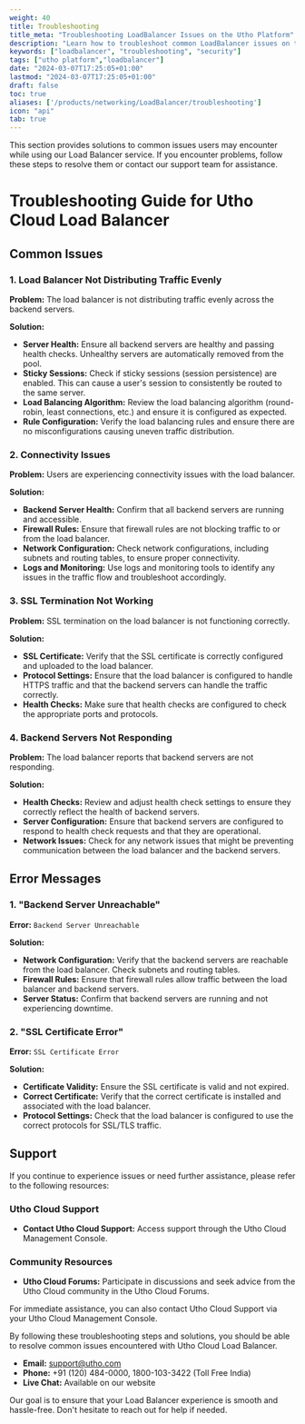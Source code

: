 ```yaml
---
weight: 40
title: Troubleshooting
title_meta: "Troubleshooting LoadBalancer Issues on the Utho Platform"
description: "Learn how to troubleshoot common LoadBalancer issues on the Utho platform, ensuring seamless LoadBalancer deployment and management."
keywords: ["loadbalancer", "troubleshooting", "security"]
tags: ["utho platform","loadbalancer"]
date: "2024-03-07T17:25:05+01:00"
lastmod: "2024-03-07T17:25:05+01:00"
draft: false
toc: true
aliases: ['/products/networking/LoadBalancer/troubleshooting']
icon: "api"
tab: true
---
```

This section provides solutions to common issues users may encounter while using our Load Balancer service. If you encounter problems, follow these steps to resolve them or contact our support team for assistance.

# Troubleshooting Guide for Utho Cloud Load Balancer

## Common Issues

### 1. Load Balancer Not Distributing Traffic Evenly
**Problem:** The load balancer is not distributing traffic evenly across the backend servers.

**Solution:**
- **Server Health:** Ensure all backend servers are healthy and passing health checks. Unhealthy servers are automatically removed from the pool.
- **Sticky Sessions:** Check if sticky sessions (session persistence) are enabled. This can cause a user's session to consistently be routed to the same server.
- **Load Balancing Algorithm:** Review the load balancing algorithm (round-robin, least connections, etc.) and ensure it is configured as expected.
- **Rule Configuration:** Verify the load balancing rules and ensure there are no misconfigurations causing uneven traffic distribution.

### 2. Connectivity Issues
**Problem:** Users are experiencing connectivity issues with the load balancer.

**Solution:**
- **Backend Server Health:** Confirm that all backend servers are running and accessible.
- **Firewall Rules:** Ensure that firewall rules are not blocking traffic to or from the load balancer.
- **Network Configuration:** Check network configurations, including subnets and routing tables, to ensure proper connectivity.
- **Logs and Monitoring:** Use logs and monitoring tools to identify any issues in the traffic flow and troubleshoot accordingly.

### 3. SSL Termination Not Working
**Problem:** SSL termination on the load balancer is not functioning correctly.

**Solution:**
- **SSL Certificate:** Verify that the SSL certificate is correctly configured and uploaded to the load balancer.
- **Protocol Settings:** Ensure that the load balancer is configured to handle HTTPS traffic and that the backend servers can handle the traffic correctly.
- **Health Checks:** Make sure that health checks are configured to check the appropriate ports and protocols.

### 4. Backend Servers Not Responding
**Problem:** The load balancer reports that backend servers are not responding.

**Solution:**
- **Health Checks:** Review and adjust health check settings to ensure they correctly reflect the health of backend servers.
- **Server Configuration:** Ensure that backend servers are configured to respond to health check requests and that they are operational.
- **Network Issues:** Check for any network issues that might be preventing communication between the load balancer and the backend servers.

## Error Messages

### 1. "Backend Server Unreachable"
**Error:** `Backend Server Unreachable`

**Solution:**
- **Network Configuration:** Verify that the backend servers are reachable from the load balancer. Check subnets and routing tables.
- **Firewall Rules:** Ensure that firewall rules allow traffic between the load balancer and backend servers.
- **Server Status:** Confirm that backend servers are running and not experiencing downtime.

### 2. "SSL Certificate Error"
**Error:** `SSL Certificate Error`

**Solution:**
- **Certificate Validity:** Ensure the SSL certificate is valid and not expired.
- **Correct Certificate:** Verify that the correct certificate is installed and associated with the load balancer.
- **Protocol Settings:** Check that the load balancer is configured to use the correct protocols for SSL/TLS traffic.

## Support

If you continue to experience issues or need further assistance, please refer to the following resources:

<!-- ### Utho Cloud Documentation
- **SQS Documentation:** [Utho Cloud SQS Documentation](#) *(Replace with actual link)* -->

### Utho Cloud Support
- **Contact Utho Cloud Support:** Access support through the Utho Cloud Management Console.

### Community Resources
- **Utho Cloud Forums:** Participate in discussions and seek advice from the Utho Cloud community in the Utho Cloud Forums.

For immediate assistance, you can also contact Utho Cloud Support via your Utho Cloud Management Console. 

By following these troubleshooting steps and solutions, you should be able to resolve common issues encountered with Utho Cloud Load Balancer.

* **Email:** [support@utho.com](support@utho.com)
* **Phone:**  +91 (120) 484-0000, 1800-103-3422 (Toll Free India)
* **Live Chat:** Available on our website

Our goal is to ensure that your Load Balancer experience is smooth and hassle-free. Don't hesitate to reach out for help if needed.


